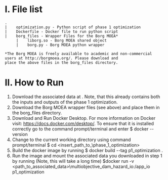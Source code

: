 # I. File list
```
.
|    optimization.py - Python script of phase 1 optimization
|    Dockerfile - Docker file to run python script
|    borg_files - Wrapper Files for the Borg MOEA*
     |    liborg.so - Borg MOEA shared object
     |    borg.py - Borg MOEA python wrapper

*The Borg MOEA is freely available to academic and non-commercial users at http://borgmoea.org/. Please download and
place the above files in the borg_files directory.
```

# II. How to Run
1. Download the associated data at <insert url later>. Note, that this already contains both the inputs and outputs 
of the phase 1 optimization.
2. Download the Borg MOEA wrapper files (see above) and place them in the borg_files directory.
3. Download and Run Docker Desktop. For more information on Docker visit: https://docs.docker.com/desktop/. To ensure 
that it is installed correctly go to the command prompt/terminal and enter $ docker --version
4. Change to the current working directory using command prompt/terminal $ cd <insert_path_to_\phase_1_optimization>
5. Build the docker image by running $ docker build --tag p1_optimization .
6. Run the image and mount the associated data you downloaded in step 1 by running (Note, this will take a long time)
$docker run -v <path_to_associated_data>\multiobjective_dam_hazard_io:/app_io p1_optimization 
